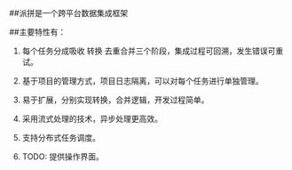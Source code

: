 ##派拼是一个跨平台数据集成框架

##主要特性有：

1. 每个任务分成吸收 转换 去重合并三个阶段，集成过程可回溯，发生错误可重试。

2. 基于项目的管理方式，项目日志隔离，可以对每个任务进行单独管理。

3. 易于扩展，分别实现转换，合并逻辑，开发过程简单。

4. 采用流式处理的技术，异步处理更高效。

5. 支持分布式任务调度。

6. TODO: 提供操作界面。

